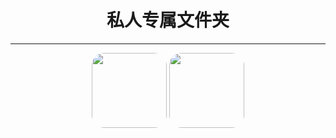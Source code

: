 
<center>
<a>
  <div>

# 私人专属文件夹

 
----



<img src="https://s2.loli.net/2022/08/10/rWywv9pfPMIuDFg.jpg"  width="120px" height="120px" style="border-radius:20px;"/>
  
<img src="https://s2.loli.net/2022/08/10/hRgCos9aOk1X3By.jpg"  width="120px" height="120px"  style="border-radius:20px;"/>

  </div>
</a>
</center>

